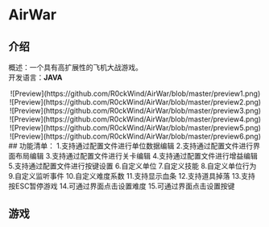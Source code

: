 # AirWar
## 介绍
概述：一个具有高扩展性的飞机大战游戏。  
开发语言：**JAVA**  
<div align=center>![Preview](https://github.com/R0ckWind/AirWar/blob/master/preview1.png)</div>
<div align=center>![Preview](https://github.com/R0ckWind/AirWar/blob/master/preview2.png)</div>
<div align=center>![Preview](https://github.com/R0ckWind/AirWar/blob/master/preview3.png)</div>
<div align=center>![Preview](https://github.com/R0ckWind/AirWar/blob/master/preview4.png)</div>
<div align=center>![Preview](https://github.com/R0ckWind/AirWar/blob/master/preview5.png)</div>
<div align=center>![Preview](https://github.com/R0ckWind/AirWar/blob/master/preview6.png)</div>
## 功能清单：  
1.支持通过配置文件进行单位数据编辑  
2.支持通过配置文件进行界面布局编辑  
3.支持通过配置文件进行关卡编辑  
4.支持通过配置文件进行增益编辑  
5.支持通过配置文件进行按键设置  
6.自定义单位  
7.自定义技能  
8.自定义单位行为  
9.自定义监听事件  
10.自定义难度系数  
11.支持显示血条  
12.支持道具掉落  
13.支持按ESC暂停游戏  
14.可通过界面点击设置难度  
15.可通过界面点击设置按键  

## 游戏
